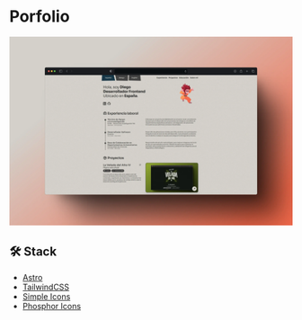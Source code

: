 # Porfolio

<div align="center">
    <a href="https://thelokin.dev/">
        <img src=".github/porfolio.webp">
    </a>
</div>

## 🛠️ Stack

- [Astro](https://astro.build/)
- [TailwindCSS](https://tailwindcss.com/)
- [Simple Icons](https://simpleicons.org/)
- [Phosphor Icons](https://phosphoricons.com/)
